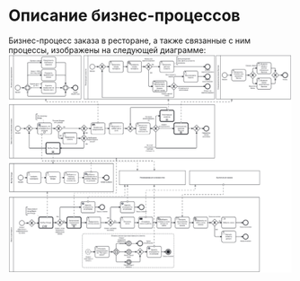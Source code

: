 # Описание бизнес-процессов

Бизнес-процесс заказа в ресторане, а также связанные с ним процессы, изображены на следующей диаграмме:
![](assets/images/order-creation-v2.png)
